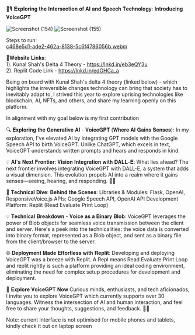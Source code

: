 🤖🎙️ 𝐄𝐱𝐩𝐥𝐨𝐫𝐢𝐧𝐠 𝐭𝐡𝐞 𝐈𝐧𝐭𝐞𝐫𝐬𝐞𝐜𝐭𝐢𝐨𝐧 𝐨𝐟 𝐀𝐈 𝐚𝐧𝐝 𝐒𝐩𝐞𝐞𝐜𝐡 𝐓𝐞𝐜𝐡𝐧𝐨𝐥𝐨𝐠𝐲: 𝐈𝐧𝐭𝐫𝐨𝐝𝐮𝐜𝐢𝐧𝐠 𝐕𝐨𝐢𝐜𝐞𝐆𝐏𝐓<br/>

![Screenshot (154)](https://github.com/rahulshah100/VoiceGPT/assets/64270418/534ce7fd-7f3e-4c52-95df-e8280d9072bd)
![Screenshot (155)](https://github.com/rahulshah100/VoiceGPT/assets/64270418/eb19520a-c583-43ae-b827-5600c50e8660)

Steps to run: <br/>
[c468e5d1-ade2-462a-8138-5c6f4786056b.webm](https://github.com/user-attachments/assets/83ad7ba4-e072-4633-abcf-a08c7f391209)

🔗𝐖𝐞𝐛𝐬𝐢𝐭𝐞 𝐋𝐢𝐧𝐤𝐬:<br/>
1). Kunal Shah's Delta 4 Theory - https://lnkd.in/eb3eQY3u <br/>
2). Replit Code Link - https://lnkd.in/edGHCa_a <br/>

Being on board with Kunal Shah's delta 4 theory (linked below) - which highlights the irreversible changes technology can bring that society has to inevitably adapt to, I strived this year to explore uprising technologies like blockchain, AI, NFTs, and others, and share my learning openly on this platform.<br/>

In alignment with my goal below is my first contribution<br/>

🔍 𝐄𝐱𝐩𝐥𝐨𝐫𝐢𝐧𝐠 𝐭𝐡𝐞 𝐆𝐞𝐧𝐞𝐫𝐚𝐭𝐢𝐯𝐞 𝐀𝐈 - 𝐕𝐨𝐢𝐜𝐞𝐆𝐏𝐓 (𝐖𝐡𝐞𝐫𝐞 𝐀𝐈 𝐆𝐚𝐢𝐧𝐬 𝐒𝐞𝐧𝐬𝐞𝐬):
In my exploration, I've elevated AI by integrating GPT models with the Google Speech API to birth VoiceGPT. Unlike ChatGPT, which excels in text, VoiceGPT understands written prompts and hears and responds in kind. <br/>

💡 𝐀𝐈'𝐬 𝐍𝐞𝐱𝐭 𝐅𝐫𝐨𝐧𝐭𝐢𝐞𝐫: 𝐕𝐢𝐬𝐢𝐨𝐧 𝐈𝐧𝐭𝐞𝐠𝐫𝐚𝐭𝐢𝐨𝐧 𝐰𝐢𝐭𝐡 𝐃𝐀𝐋𝐋-𝐄:
What lies ahead? The next frontier involves integrating VoiceGPT with DALL-E, a system that adds a visual dimension. This evolution propels AI into a realm where it gains senses—seeing, hearing, and responding. 👀🤯<br/>

🔬 𝐓𝐞𝐜𝐡𝐧𝐢𝐜𝐚𝐥 𝐃𝐢𝐯𝐞: 𝐁𝐞𝐡𝐢𝐧𝐝 𝐭𝐡𝐞 𝐒𝐜𝐞𝐧𝐞𝐬:
Libraries & Modules: Flask, OpenAI, ResponsiveVoice.js
APIs: Google Speech API, OpenAI API
Development Platform: Replit (Read Evaluate Print Loop)<br/>

💡 𝐓𝐞𝐜𝐡𝐧𝐢𝐜𝐚𝐥 𝐁𝐫𝐞𝐚𝐤𝐝𝐨𝐰𝐧 - 𝐕𝐨𝐢𝐜𝐞 𝐚𝐬 𝐚 𝐁𝐢𝐧𝐚𝐫𝐲 𝐁𝐥𝐨𝐛:
VoiceGPT leverages the power of Blob objects for seamless voice transmission between the client and server. Here's a peek into the technicalities: the voice data is converted into binary format, represented as a Blob object, and sent as a binary file from the client/browser to the server. <br/>

🌐 𝐃𝐞𝐩𝐥𝐨𝐲𝐦𝐞𝐧𝐭 𝐌𝐚𝐝𝐞 𝐄𝐟𝐟𝐨𝐫𝐭𝐥𝐞𝐬𝐬 𝐰𝐢𝐭𝐡 𝐑𝐞𝐩𝐥𝐢𝐭:
Developing and deploying VoiceGPT was a breeze with Replit. A Repl means Read Evaluate Print Loop and replit rightly is such a platform providing an ideal coding environment, eliminating the need for complex setup procedures for development and deployment. <br/>

🚀 𝐄𝐱𝐩𝐥𝐨𝐫𝐞 𝐕𝐨𝐢𝐜𝐞𝐆𝐏𝐓 𝐍𝐨𝐰
Curious minds, enthusiasts, and tech aficionados, I invite you to explore VoiceGPT which currently supports over 30 languages. Witness the intersection of AI and human interaction, and feel free to share your thoughts, suggestions, and feedback. 🚀🔗<br/>

Note: current interface is not optimised for mobile phones and tablets, kindly check it out on laptop screen<br/>
